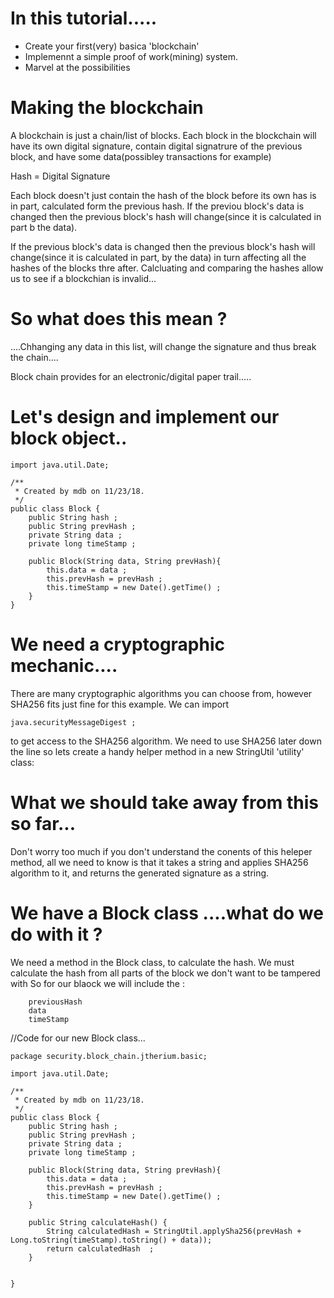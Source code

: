In this tutorial.....
=============================
*   Create your first(very) basica 'blockchain'
*   Implemennt a simple proof of work(mining) system.
*   Marvel at the possibilities




Making the blockchain
=============================
A blockchain is just a chain/list of blocks.
Each block in the blockchain will have its
own digital signature, contain digital signatrure 
of the previous block, and have some data(possibley transactions for example)


Hash = Digital Signature



Each block doesn't just contain the hash of the 
block before its own has is in part,
calculated form the previous hash.  If the 
previou block's data is changed then the previous 
block's hash will change(since it is calculated
in part b the data).


If the previous block's data is changed then the previous block's
hash will change(since it is calculated in part, by the data)
in turn affecting all the hashes of the blocks thre after.
Calcluating and comparing the hashes allow us to see if
a blockchian is invalid...


So what does this mean ?
===========================================
....Chhanging any data in this list, will
change the signature and thus break the chain....

Block chain provides for an electronic/digital 
paper trail.....


Let's design and implement our block object..
===========================================

    import java.util.Date;
    
    /**
     * Created by mdb on 11/23/18.
     */
    public class Block {
        public String hash ;
        public String prevHash ;
        private String data ;
        private long timeStamp ;
    
        public Block(String data, String prevHash){
            this.data = data ;
            this.prevHash = prevHash ;
            this.timeStamp = new Date().getTime() ;
        }
    }


We need a cryptographic mechanic....
===============================================
There are many cryptographic algorithms you can
choose from, however SHA256 fits just
fine for this example.  We can import

   

    java.securityMessageDigest ;
    
    
to get access to the SHA256 algorithm.
We need to use SHA256 later down  the line so
lets create a handy helper method in 
a new StringUtil 'utility' class:





What we should take away from this so far...
===============================================
Don't worry too much if you don't understand the 
conents of this heleper method, all 
we need to know is that it takes a string
and applies SHA256 algorithm to it,
and returns the generated signature as a string.


We have a Block class ....what do we do with it ?
===================================================
We need a method in the Block class, to 
calculate the hash.  We must calculate the hash from
all parts of the block we don't want to be tampered with
So for our blaock we will include the :

        previousHash
        data
        timeStamp
        
        

//Code for our new Block class...


    package security.block_chain.jtherium.basic;
    
    import java.util.Date;
    
    /**
     * Created by mdb on 11/23/18.
     */
    public class Block {
        public String hash ;
        public String prevHash ;
        private String data ;
        private long timeStamp ;
    
        public Block(String data, String prevHash){
            this.data = data ;
            this.prevHash = prevHash ;
            this.timeStamp = new Date().getTime() ;
        }
    
        public String calculateHash() {
            String calculatedHash = StringUtil.applySha256(prevHash + Long.toString(timeStamp).toString() + data));
            return calculatedHash  ; 
        } 
    
    
    }
